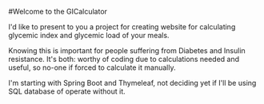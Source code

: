 #Welcome to the GICalculator

I'd like to present to you a project for creating website for calculating glycemic index and glycemic load of your meals.

Knowing this is important for people suffering from Diabetes and Insulin resistance.
It's both: worthy of coding due to calculations needed and useful, so no-one if forced to calculate it manually.

I'm starting with Spring Boot and Thymeleaf, not deciding yet if I'll be using SQL database of operate without it. 